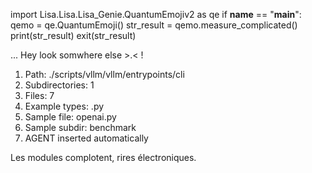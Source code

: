 
import Lisa.Lisa.Lisa_Genie.QuantumEmojiv2 as qe
if __name__ == "__main__":
  qemo = qe.QuantumEmoji()
  str_result = qemo.measure_complicated()
  print(str_result)
  exit(str_result)

... Hey look somwhere else >.< !

1. Path: ./scripts/vllm/vllm/entrypoints/cli
2. Subdirectories: 1
3. Files: 7
4. Example types: .py
5. Sample file: openai.py
6. Sample subdir: benchmark
7. AGENT inserted automatically

Les modules complotent, rires électroniques.
